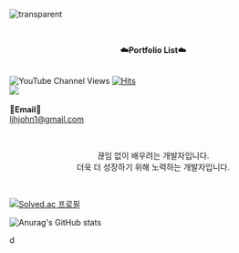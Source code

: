 ![transparent](https://capsule-render.vercel.app/api?type=transparent&fontColor=703ee5&text=Importants's%20Git%20&height=150&fontSize=60&desc=Welcome!&descAlignY=75&descAlign=60)

<br>

<p align="center">
    <Strong>☁️Portfolio List☁️</Strong><br><br>

![YouTube Channel Views](https://img.shields.io/youtube/channel/views/UCBzpjeh9Dep6s4fE5j-f2aA)
   [![Hits](https://hits.seeyoufarm.com/api/count/incr/badge.svg?url=https%3A%2F%2Fgithub.com%2Fimportants&count_bg=%23E79C34&title_bg=%234F4B4B&icon=swift.svg&icon_color=%23FFFFFF&title=hits&edge_flat=false)](https://hits.seeyoufarm.com)
  <br>
      <a href="https://importantsdnd.notion.site/8c9312c6e9754157847a0f5bdcc865f9" target="_blank"><img src="https://img.shields.io/badge/Notion-000000?style=flat-square&logo=Notion&logoColor=white"/></a>
<br><br>
<Strong>📧Email📧</Strong><br>ljhjohn1@gmail.com<br>

</p>

<br>

<p align="center">
끊임 없이 배우려는 개발자입니다.<br>
더욱 더 성장하기 위해 노력하는 개발자입니다.
</p>

<br>


[![Solved.ac
프로필](http://mazassumnida.wtf/api/v2/generate_badge?boj=dlwognsdk)](https://solved.ac/dlwognsdk)

![Anurag's GitHub stats](https://github-readme-stats.vercel.app/api?username=importantsgit&&show_icons=true&theme=graywhite)


d

